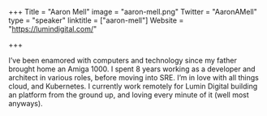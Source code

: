 +++
Title = "Aaron Mell"
image = "aaron-mell.png"
Twitter = "AaronAMell"
type = "speaker"
linktitle = ["aaron-mell"]
Website = "https://lumindigital.com/"

+++

I’ve been enamored with computers and technology since my father brought home an Amiga 1000. I spent 8 years working as a developer and architect in various roles, before moving into SRE. I’m in love with all things cloud, and Kubernetes. I currently work remotely for Lumin Digital building an platform from the ground up, and loving every minute of it (well most anyways).